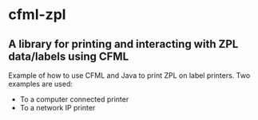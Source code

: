 # cfml-zpl
<h2>A library for printing and interacting with ZPL data/labels using CFML</h2>

Example of how to use CFML and Java to print ZPL on label printers. Two examples are used:
- To a computer connected printer
- To a network IP printer
